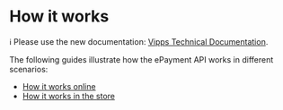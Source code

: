 <!-- START_METADATA
---
title: "How it works"
sidebar_position: 1
pagination_next: null
pagination_prev: null
---
END_METADATA -->

# How it works

<!-- START_COMMENT -->

ℹ️ Please use the new documentation:
[Vipps Technical Documentation](https://vippsas.github.io/vipps-developer-docs/docs/APIs/epayment-api).

<!-- END_COMMENT -->

The following guides illustrate how the ePayment API works in different scenarios:

* [How it works online](vipps-epayment-api-how-it-works-online.md)
* [How it works in the store](vipps-epayment-api-how-it-works-in-store.md)
